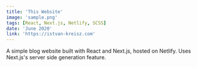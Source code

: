 ```yaml
---
title: 'This Website'
image: 'sample.png'
tags: [React, Next.js, Netlify, SCSS]
date: 'June 2020'
link: 'https://istvan-kreisz.com'
---
```


A simple blog website built with React and Next.js, hosted on Netlify. Uses Next.js's server side generation feature.
